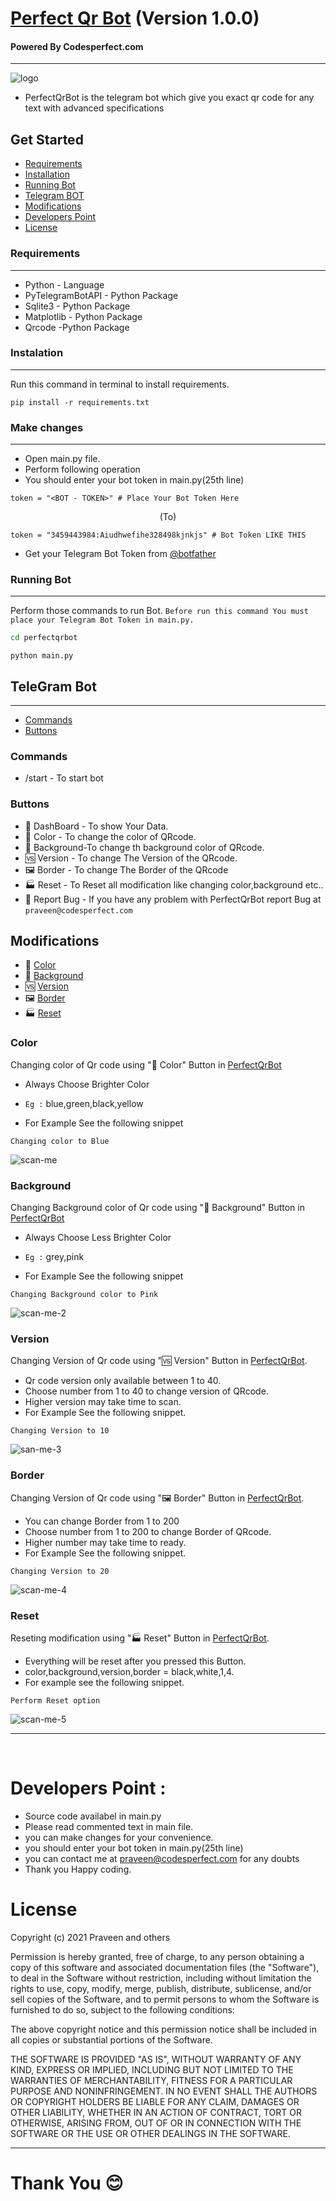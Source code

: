 # [**Perfect Qr Bot**](https://t.me/perfectqrbot) (Version 1.0.0)

#### Powered By Codesperfect.com

---

![logo](static/img/logo.jpg)

 - PerfectQrBot is the telegram bot which give you exact qr code for any text with advanced specifications


## **Get Started**
- [Requirements](#requirements)
- [Installation](#instalation)
- [Running Bot](#running-bot)
- [Telegram BOT](#telegram-bot)
- [Modifications](#modifications)
- [Developers Point](#developers-point)
- [License](#license)
  

### **Requirements**
---
 - Python - Language
 - PyTelegramBotAPI - Python Package
 - Sqlite3 - Python Package
 - Matplotlib - Python Package
 - Qrcode -Python Package

### **Instalation**
---
Run this command in terminal to install requirements. 
```
pip install -r requirements.txt
```
### **Make changes**
---

- Open main.py file.
- Perform following operation
- You should enter your bot token in main.py(25th line)
```
token = "<BOT - TOKEN>" # Place Your Bot Token Here
```
<p align=center>(To)</p>

```
token = "3459443984:Aiudhwefihe328498kjnkjs" # Bot Token LIKE THIS
```
- Get your Telegram Bot Token from [@botfather](https://t.me/botfather)

### **Running Bot**
---
Perform those commands to run Bot. 
`Before run this command You must place your Telegram Bot Token in main.py.  `
```cmd
cd perfectqrbot
```
```
python main.py
```

## **TeleGram Bot**
---

- [Commands](#commands)
- [Buttons](#buttons)

### **Commands**
 - /start - To start bot

### **Buttons**
- 👤 DashBoard - To show Your Data.
- 🎨 Color - To change the color of QRcode.
- 🧩 Background-To change th background color of QRcode.
- 🆚 Version - To change The Version of the QRcode.
- 🖼 Border - To change The Border of the QRcode
- 🏭 Reset - To Reset all modification like changing color,background etc..
- 🐞 Report Bug - If you have any problem with PerfectQrBot report Bug at `praveen@codesperfect.com`

## **Modifications**
- 🎨 [Color](#color)
- 🧩 [Background](#background)
- 🆚 [Version](#version)
- 🖼 [Border](#border)
- 🏭 [Reset](#reset)

### **Color**
Changing color of Qr code using "🎨 Color" Button in [PerfectQrBot]("https://t.me//perfectqrbot")
- Always Choose Brighter Color
- ` Eg : ` blue,green,black,yellow

- For Example See the following snippet 

```
Changing color to Blue
```
![scan-me](static/img/scan-me.jpeg)

### **Background**
Changing Background color of Qr code using "🧩 Background" Button in [PerfectQrBot]("https://t.me//perfectqrbot")

- Always Choose Less Brighter Color

- ` Eg : ` grey,pink 

- For Example See the following snippet 


 ```
 Changing Background color to Pink
 ```
 
![scan-me-2](static/img/scan-me-2.jpeg)

### **Version**
Changing Version of Qr code using "🆚 Version" Button in [PerfectQrBot](https://t.me//perfectqrbot).

- Qr code version only available between 1 to 40.
- Choose number from 1 to 40 to change version of QRcode.
- Higher version may take time to scan.
- For Example See the following snippet.

```
Changing Version to 10
```
![san-me-3](static/img/scan-me-3.jpeg)


### **Border**
Changing Version of Qr code using "🖼 Border" Button in [PerfectQrBot](https://t.me//perfectqrbot).

- You can change Border from 1 to 200
- Choose number from 1 to 200 to change Border of QRcode.
- Higher number may take time to ready.
- For Example See the following snippet.

```
Changing Version to 20
```

![scan-me-4](static/img/scan-me-4.jpeg)

### **Reset**
Reseting modification using "🏭 Reset" Button in [PerfectQrBot](https://t.me//perfectqrbot).

- Everything will be reset after you pressed this Button.
- color,background,version,border = black,white,1,4.
- For example see the following snippet.

```
Perform Reset option
```

![scan-me-5](static/img/scan-me-5.jpeg)

---

<br>

# **Developers Point :** 
  - Source code availabel in main.py
  - Please read commented text in main file.
  - you can make changes for your convenience.
  - you should enter your bot token in main.py(25th line)
  - you can contact me at praveen@codesperfect.com for any doubts
  - Thank you Happy coding.

# **License**
Copyright (c) 2021 Praveen and others

Permission is hereby granted, free of charge, to any person obtaining
a copy of this software and associated documentation files (the
"Software"), to deal in the Software without restriction, including
without limitation the rights to use, copy, modify, merge, publish,
distribute, sublicense, and/or sell copies of the Software, and to
permit persons to whom the Software is furnished to do so, subject to
the following conditions:

The above copyright notice and this permission notice shall be
included in all copies or substantial portions of the Software.

THE SOFTWARE IS PROVIDED "AS IS", WITHOUT WARRANTY OF ANY KIND,
EXPRESS OR IMPLIED, INCLUDING BUT NOT LIMITED TO THE WARRANTIES OF
MERCHANTABILITY, FITNESS FOR A PARTICULAR PURPOSE AND
NONINFRINGEMENT. IN NO EVENT SHALL THE AUTHORS OR COPYRIGHT HOLDERS BE
LIABLE FOR ANY CLAIM, DAMAGES OR OTHER LIABILITY, WHETHER IN AN ACTION
OF CONTRACT, TORT OR OTHERWISE, ARISING FROM, OUT OF OR IN CONNECTION
WITH THE SOFTWARE OR THE USE OR OTHER DEALINGS IN THE SOFTWARE.

---

# **Thank You 😊**
